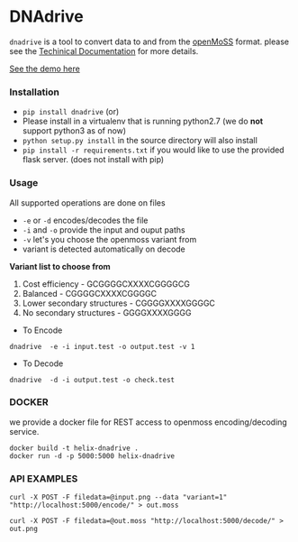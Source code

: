 # DNAdrive

`dnadrive` is a tool to convert data to and from the [openMoSS](http://openmoss.org) format.
please see the [Techinical Documentation](https://openmoss.org/docs/MoSS.pdf) for more details.

[See the demo here](https://openmoss.org/file/)

### Installation

* `pip install dnadrive`
(or)
* Please install in a virtualenv that is running python2.7 (we do **not** support python3 as of now)
* `python setup.py install` in the source directory will also install
* `pip install -r requirements.txt` if you would like to use the provided flask server. (does not install with pip)

### Usage

All supported operations are done on files
*	`-e` or `-d` encodes/decodes the file
*	`-i` and `-o` provide the input and ouput paths
*	`-v` let's you choose the openmoss variant from
*	variant is detected automatically on decode

**Variant list to choose from**

1. Cost efficiency - GCGGGGCXXXXCGGGGCG
2. Balanced - CGGGGCXXXXCGGGGC
3. Lower secondary structures - CGGGGXXXXGGGGC
4. No secondary structures - GGGGXXXXGGGG

* To Encode
```
dnadrive  -e -i input.test -o output.test -v 1
```
* To Decode
```
dnadrive  -d -i output.test -o check.test 
```

### DOCKER
we provide a docker file for REST access to openmoss encoding/decoding service.
```
docker build -t helix-dnadrive .
docker run -d -p 5000:5000 helix-dnadrive
```

### API EXAMPLES

```
curl -X POST -F filedata=@input.png --data "variant=1" "http://localhost:5000/encode/" > out.moss

curl -X POST -F filedata=@out.moss "http://localhost:5000/decode/" > out.png
```


